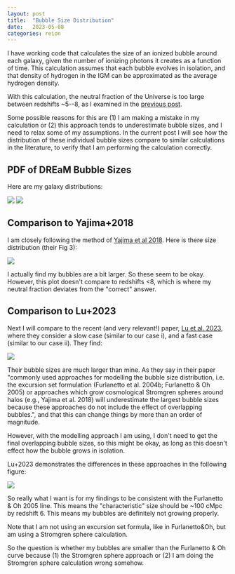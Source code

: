 ```yaml
---
layout: post
title:  "Bubble Size Distribution"
date:   2023-05-08
categories: reion
---
```


I have working code that calculates the size of an ionized bubble around each galaxy, given the number of ionizing photons it creates as a function of time. This calculation assumes that each bubble evolves in isolation, and that density of hydrogen in the IGM can be approximated as the average hydrogen density.

With this calculation, the neutral fraction of the Universe is too large between redshifts ~5--8, as I examined in the <a href="https://ndrakos.github.io/blog/reion/Topology_of_Reionization_Part_III/">previous post</a>.

Some possible reasons for this are (1) I am making a mistake in my calculation or (2) this approach tends to underestimate bubble sizes, and I need to relax some of my assumptions. In the current post I will see how the distribution of these individual bubble sizes compare to similar calculations in the literature, to verify that I am performing the calculation correctly.


## PDF of DREaM Bubble Sizes


Here are my galaxy distributions:

<img src="{{ site.baseurl }}/assets/plots/20230508_BubbleDist.png">
<img src="{{ site.baseurl }}/assets/plots/20230508_BubbleDist2.png">


## Comparison to Yajima+2018


I am closely following the method of <a href = "https://ui.adsabs.harvard.edu/abs/2018MNRAS.477.5406Y/abstract">Yajima et al 2018</a>. Here is there size distribution (their Fig 3):

<img src="{{ site.baseurl }}/assets/plots/20230329_Yajima.png">

I actually find my bubbles are a bit larger. So these seem to be okay. However, this plot doesn't compare to redshifts <8, which is where my neutral fraction deviates from the "correct" answer.

## Comparison to Lu+2023

Next I will compare to the recent (and very relevant!) paper, <a href="https://arxiv.org/pdf/2304.11192.pdf">Lu et al. 2023</a>, where they consider a slow case (similar to our case i), and a fast case (similar to our case ii). They find:

<img src="{{ site.baseurl }}/assets/plots/20230508_Lu2023.png">

Their bubble sizes are much larger than mine. As they say in their paper "commonly used approaches for modelling the bubble size distribution, i.e. the excursion set formulation (Furlanetto et al. 2004b; Furlanetto & Oh 2005) or approaches which grow cosmological Stromgren spheres around halos (e.g., Yajima et al. 2018) will underestimate the largest bubble sizes because these approaches do not include the effect of overlapping bubbles.", and that this can change things by more than an order of magnitude.

However, with the modelling approach I am using, I don't need to get the final overlapping bubble sizes, so this might be okay, as long as this doesn't effect how the bubble grows in isolation.

Lu+2023 demonstrates the differences in these approaches in the following figure:

<img src="{{ site.baseurl }}/assets/plots/20230508_Lu2023Fig10.png">

So really what I want is for my findings to be consistent with the Furlanetto & Oh 2005 line. This means the "characteristic" size should be ~100 cMpc by redshift 6. This means my bubbles are definitely not growing properly.

Note that I am not using an excursion set formula, like in Furlanetto&Oh, but am using a Stromgren sphere calculation.

So the question is whether my bubbles are smaller than the Furlanetto & Oh curve because (1) the Stromgren sphere approach or (2) I am doing the Stromgren sphere calculation wrong somehow. 
